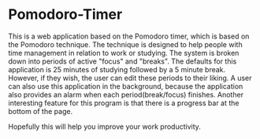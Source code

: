 # Pomodoro-Timer

This is a web application based on the Pomodoro timer, which is based on the Pomodoro technique. The technique is designed to help people with time management in relation to work or studying. 
The system is broken down into periods of active "focus" and "breaks". The defaults for this application is 25 minutes of studying followed by a 5 minute break. However, if they wish, the user can edit these periods to their liking. A user can also use this application in the background, because the application also provides an alarm when each period(break/focus) finishes. Another interesting feature for this program is that there is a progress bar at the bottom of the page.

Hopefully this will help you improve your work productivity. 
